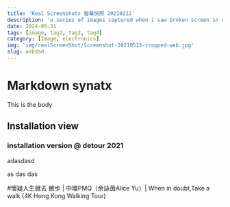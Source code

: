 ```yaml
---
title: 'Real Screenshots 螢幕快照 20210212'
description: 'a series of images captured when i saw broken screen in city'
date: 2024-05-31
tags: [image, tag2, tag3, tag4]
category: [Image, electronics]
img: 'img/realScreenShot/Screenshot-20210513-cropped-web.jpg'
slug: asbdad
---
```


# Markdown synatx
This is the body



## Installation view

### installation version @ detour 2021
adasdasd

as
das
das



#懷疑人生就去 散步 | 中環PMQ（余詠茵Alice Yu）| When in doubt,Take a walk (4K Hong Kong Walking Tour)

